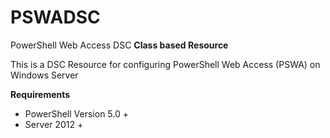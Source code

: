 # PSWADSC

PowerShell Web Access DSC __Class based Resource__

This is a DSC Resource for configuring PowerShell Web Access (PSWA) on Windows Server

__Requirements__
* PowerShell Version 5.0 +
* Server 2012 +
